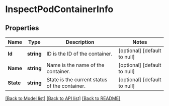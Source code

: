# InspectPodContainerInfo

## Properties
Name | Type | Description | Notes
------------ | ------------- | ------------- | -------------
**Id** | **string** | ID is the ID of the container. | [optional] [default to null]
**Name** | **string** | Name is the name of the container. | [optional] [default to null]
**State** | **string** | State is the current status of the container. | [optional] [default to null]

[[Back to Model list]](../README.md#documentation-for-models) [[Back to API list]](../README.md#documentation-for-api-endpoints) [[Back to README]](../README.md)

